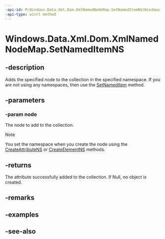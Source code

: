 ----api-id: M:Windows.Data.Xml.Dom.XmlNamedNodeMap.SetNamedItemNS(Windows.Data.Xml.Dom.IXmlNode)
-api-type: winrt method
---<!-- Method syntaxpublic Windows.Data.Xml.Dom.IXmlNode SetNamedItemNS(Windows.Data.Xml.Dom.IXmlNode node)--># Windows.Data.Xml.Dom.XmlNamedNodeMap.SetNamedItemNS## -descriptionAdds the specified node to the collection in the specified namespace. If you are not using any namespaces, then use the [SetNamedItem](xmlnamednodemap_setnameditem.md) method.## -parameters### -param nodeThe node to add to the collection.> [!NOTE]> You set the namespace when you create the node using the [CreateAttributeNS](xmldocument_createattributens.md) or [CreateElementNS](xmldocument_createelementns.md) methods.## -returnsThe attribute successfully added to the collection. If Null, no object is created.## -remarks## -examples## -see-also